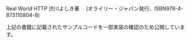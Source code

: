 Real World HTTP
渋川よしき著　
(オライリー・ジャパン発行、ISBN978-4-873110804-8)

上記の書籍に記載されたサンプルコードを一部実装の確認のため公開しています。
